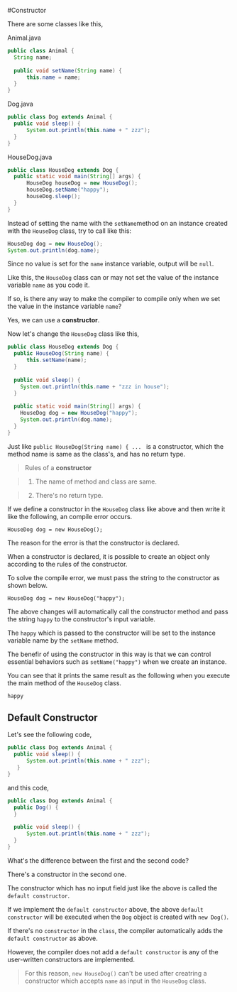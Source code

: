 #Constructor

There are some classes like this,

Animal.java
```java
public class Animal {
  String name;
  
  public void setName(String name) {
      this.name = name;
  }
}
```

Dog.java
```java
public class Dog extends Animal {
  public void sleep() {
      System.out.println(this.name + " zzz");
  }
}
```

HouseDog.java
```java
public class HouseDog extends Dog {
  public static void main(String[] args) {
      HouseDog houseDog = new HouseDog();
      houseDog.setName("happy");
      houseDog.sleep();
  }
}
```

Instead of setting the name with the ```setName```method on an instance created with the ```HouseDog``` class, try to call like this:

```java
HouseDog dog = new HouseDog();
System.out.println(dog.name);
```


Since no value is set for the  ```name``` instance variable, output will be  ```null```.

Like this, the ```HouseDog``` class can or may not set the value of the instance variable ```name``` as you code it.

If so, is there any way to make the compiler to compile only when we set the value in the instance variable ```name```?

Yes, we can use a **constructor**.

Now let's change the ```HouseDog``` class like this,

```java
public class HouseDog extends Dog {
  public HouseDog(String name) {
      this.setName(name);
  }
  
  public void sleep() {
    System.out.println(this.name + "zzz in house");
  }
  
  public static void main(String[] args) {
    HouseDog dog = new HouseDog("happy");
    System.out.println(dog.name);
  }
}
```
Just like ```public HouseDog(String name) { ... ``` is a constructor, which the method name is same as the class's, 
and has no return type.

>Rules of a **constructor**

>1. The name of method and class are same.

>2. There's no return type.


If we define a constructor in the ```HouseDog``` class like above and then write it like the following, an compile error occurs.

```HouseDog dog = new HouseDog();```

The reason for the error is that the constructor is declared.

When a constructor is declared, it is possible to create an object only according to the rules of the constructor.

To solve the compile error, we must pass the string to the constructor as shown below.

```HouseDog dog = new HouseDog("happy");```

The above changes will automatically call the constructor method and pass the string ```happy``` to the constructor's input variable.

The ```happy``` which is  passed to the constructor will be set to the instance variable name by the ```setName``` method.

The benefir of using the constructor in this way is that we can control essential behaviors such as ```setName("happy")``` when we create an instance.

You can see that it prints the same result as the following when you execute the main method of the ```HouseDog``` class.

```happy```


## Default Constructor

Let's see the following code,

```java
public class Dog extends Animal {
  public void sleep() {
      System.out.println(this.name + " zzz");
   }
}
```

and this code,

```java
public class Dog extends Animal {
  public Dog() {
  }
  
  public void sleep() {
      System.out.println(this.name + " zzz");
  }
}
```

What's the difference between the first and the second code? 

There's a constructor in the second one. 

The constructor which has no input field just like the above is called the ```default constructor```.


If we implement the ```default constructor``` above, the above ```default constructor``` will be executed when the ```Dog``` object is created with ```new Dog()```.

If there's no ```constructor``` in the ```class```, the compiler automatically adds the ```default constructor``` as above.

However, the compiler does not add a ```default constructor``` is any of the user-written constructors are implemented.

> For this reason, ```new HouseDog()``` can't be used after creatring a constructor which accepts ```name``` as input in the ```HouseDog``` class.
